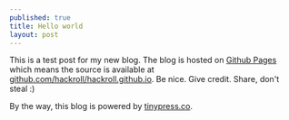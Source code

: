 ```yaml
---
published: true
title: Hello world
layout: post
---
```

This is a test post for my new blog. The blog is hosted on [Github Pages](http://pages.github.com/) which means the source is available at [github.com/hackroll/hackroll.github.io](http://github.com/hackroll/hackroll.github.io). Be nice. Give credit. Share, don't steal :)

By the way, this blog is powered by [tinypress.co](https://tinypress.co).